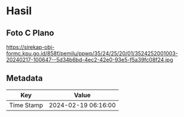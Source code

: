 # Hasil

## Foto C Plano

https://sirekap-obj-formc.kpu.go.id/858f/pemilu/ppwp/35/24/25/20/01/3524252001003-20240217-100647--5d34b6bd-4ec2-42e0-93e5-f5a39fc08f24.jpg


## Metadata

| Key        | Value               |
| ---------- | ------------------- |
| Time Stamp | 2024-02-19 06:16:00 |



